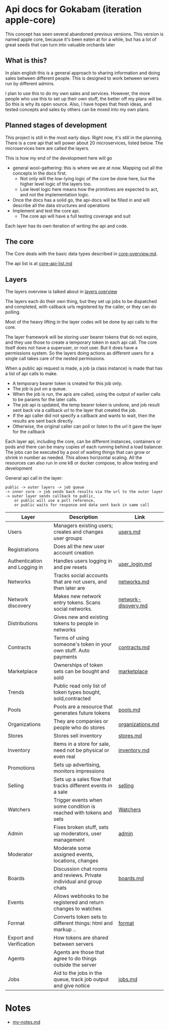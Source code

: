 # Api docs for Gokabam (iteration apple-core)

This concept has seen several abandoned previous versions. 
This version is named apple core, because it's been eaten at for a while, but has a lot of great seeds that can turn into valuable orchards later

## What is this?

In plain english this is a general approach to sharing information and doing sales between different people. This is designed to work between servers run by different admins.

I plan to use this to do my own sales and services. However, the more people who use this to set up their own stuff, the better off my plans will be. 
So this is why its open source. Also, I have hopes that fresh ideas, and tested concepts and sales by others can be mixed into my own plans. 


## Planned stages of development

This project is still in the most early days. Right now, it's still in the planning.
There is a core api that will power about 20 microservices, listed below. The microservices here are called the layers.

This is how my end of the development here will go

* general wool-gathering: this is where we are at now. Mapping out all the concepts in the docs first. 
  * Not only will the low-lying logic of the core be done here, but the higher level logic of the layers too.
  * Low level logic here means how the primitives are expected to act, and not the implementation logic.
* Once the docs has a solid go, the api-docs will be filled in and will describe all the data structures and operations
* Implement and test the core api.
  * The core api will have a full testing coverage and suit

Each layer has its own iteration of writing the api and code. 


## The core 

The Core deals with the basic data types described in [core-overview.md](v1/docs/core-overview.md).

The api list is at [core-api-list.md](v1/docs/core-api-list.md)

## Layers
The layers overview is talked about in [layers overview](v1/docs/layers-overview.md)

The layers each do their own thing, but they set up jobs to be dispatched and completed, with callback urls registered by the caller, or they can do polling.

Most of the heavy lifting in the layer codes will be done by api calls to the core.

The layer framework will be storing user bearer tokens that do not expire, and they use those to create a temporary token in each api call.
The core itself does not have a superuser, or root user. But it does have a permissions system. So the layers doing actions as different users for a single call takes care of the nested permissions.


When a public api request is made, a job (a class instance) is made that has a list of api calls to make.
* A temporary bearer token is created for this job only.
* The job is put on a queue.
* When the job is run, the apis are called, using the output of earlier calls to be params for the later calls. 
* The job api is updated, the temp bearer token is undone, and job result sent back via a callback url to the layer that created the job.
* If the api caller did not specify a callback and wants to wait, then the results are sent back directly. 
* Otherwise, the original caller can poll or listen to the url it gave the layer for the callback

Each layer api, including the core, can be different instances, containers or pods and there can be many copies of each running behind a load balancer.
The jobs can be executed by a pool of waiting things that can grow or shrink in number as needed.
This allows horizontal scaling. All the resources can also run in one k8 or docker compose, to allow testing and development

General api call in the layer:
    
    public -> outer layers -> job queue 
    -> inner core -> job sends back results via the url to the outer layer
    -> outer layer sends callback to public,
        or public will use a poll reference,
        or public waits for response and data sent back in same call
 

| Layer                         | Description                                                           | Link                                                      |
|-------------------------------|-----------------------------------------------------------------------|-----------------------------------------------------------|
| Users                         | Managers existing users; creates and changes user groups              | [users.md](v1/docs/layers/users.md)                       |
| Registrations                 | Does all the new user account creation                                |                                                           |
| Authentication and Logging in | Handles users logging in and pw resets                                | [user_login.md](v1/docs/layers/user_login.md)             |
| Networks                      | Tracks social accounts that are not users, and then later are         | [networks.md](v1/docs/layers/networks.md)                 |
| Network discovery             | Makes new network entry tokens. Scans social networks.                | [network-disovery.md](v1/docs/layers/network-disovery.md) |
| Distributions                 | Gives new and existing tokens to people in networks                   |                                                           |
| Contracts                     | Terms of using someone's token in your own stuff. Auto payments       | [contracts.md](v1/docs/layers/contracts.md)               |
| Marketplace                   | Ownerships of token sets can be bought and sold                       | [marketplace](v1/docs/layers/marketplace.md)              |
| Trends                        | Public read only list of token types bought, sold,contracted          |                                                           |
| Pools                         | Pools are a resource that generates future tokens                     | [pools.md](v1/docs/layers/pools.md)                       |
| Organizations                 | They are companies or people who do stores                            | [organizations.md](v1/docs/layers/organizations.md)       |
| Stores                        | Stores sell inventory                                                 | [stores.md](v1/docs/layers/stores.md)                     |
| Inventory                     | Items in a store for sale, need not be physical or even real          | [inventory.md](v1/docs/layers/inventory.md)               |
| Promotions                    | Sets up advertising, monitors impressions                             |                                                           |
| Selling                       | Sets up a sales flow that tracks different events in a sale           | [selling](v1/docs/layers/selling.md)                      |
| Watchers                      | Trigger events when some condition is reached with tokens and sets    | [Watchers](v1/docs/layers/watcher.md)                     |
| Admin                         | Fixes broken stuff, sets up moderators, user management               | [admin](v1/docs/layers/admin.md)                          |
| Moderator                     | Moderate some assigned events, locations, changes                     |                                                           |
| Boards                        | Discussion chat rooms and reviews. Private individual and group chats | [boards.md](v1/docs/layers/boards.md)                     |
| Events                        | Allows webhooks to be registered and return changes to watches        |                                                           |
| Format                        | Converts token sets to different things: html and markup ..           | [format](v1/docs/layers/format.md)                        |
| Export and Verification       | How tokens are shared between servers                                 |                                                           |
| Agents                        | Agents are those that agree to do things outside the server           |                                                           |
| Jobs                          | Aid to the jobs in the queue, track job output and give notice        | [jobs.md](v1/docs/layers/jobs.md)                         |



# Notes

* [my-notes.md](v1/docs/notes/my-notes.md)
